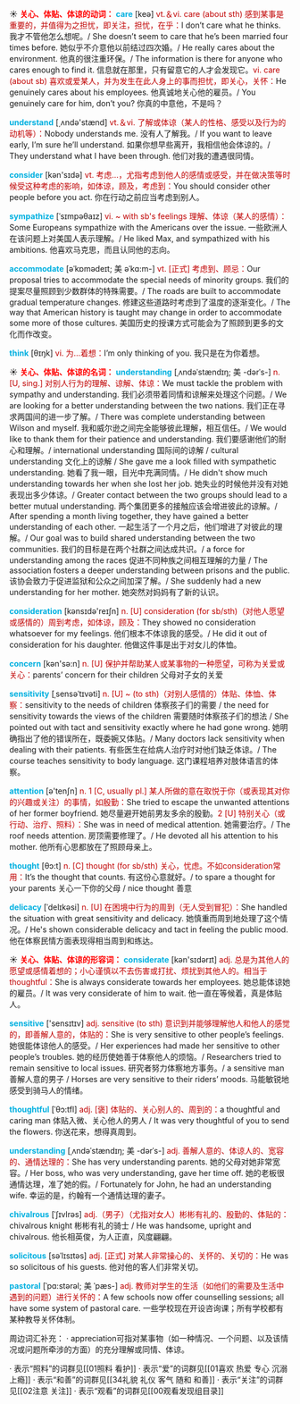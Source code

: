☀ <font color="red">**关心、体贴、体谅的动词：**</font>
<font color="sky blue">**care**</font> [keə] 
<font color="#c00000">vt.＆vi. care (about sth) 感到某事是重要的，并值得为之担忧，即关注，担忧，在乎：</font>I don’t care what he thinks. 我才不管他怎么想呢。/ She doesn’t seem to care that he’s been married four times before. 她似乎不介意他以前结过四次婚。/ He really cares about the environment. 他真的很注重环保。/ The information is there for anyone who cares enough to find it. 信息就在那里，只有留意它的人才会发现它。<font color="#c00000">vi. care (about sb) 喜欢或爱某人，并为发生在此人身上的事而担忧，即关心，关怀：</font>He genuinely cares about his employees. 他真诚地关心他的雇员。/ You genuinely care for him, don’t you? 你真的中意他，不是吗？

<font color="sky blue">**understand**</font> [͵ʌndə'stænd] 
<font color="#c00000">vt.＆vi. 了解或体谅（某人的性格、感受以及行为的动机等）：</font>Nobody understands me. 没有人了解我。/ If you want to leave early, I’m sure he’ll understand. 如果你想早些离开，我相信他会体谅的。/ They understand what I have been through. 他们对我的遭遇很同情。

<font color="sky blue">**consider**</font> [kən'sɪdə] 
<font color="#c00000">vt. 考虑…，尤指考虑到他人的感情或感受，并在做决策等时候受这种考虑的影响，如体谅，顾及，考虑到：</font>You should consider other people before you act. 你在行动之前应当考虑到别人。
           
<font color="sky blue">**sympathize**</font> [ˈsɪmpəθaɪz]
<font color="#c00000">vi. ~ with sb's feelings 理解、体谅（某人的感情）：</font>Some Europeans sympathize with the Americans over the issue. 一些欧洲人在该问题上对美国人表示理解。/ He liked Max, and sympathized with his ambitions. 他喜欢马克思，而且认同他的志向。
          
<font color="sky blue">**accommodate**</font> [əˈkɒmədeɪt; 美 əˈkɑ:m-]
<font color="#c00000">vt. [正式] 考虑到、顾忌：</font>Our proposal tries to accommodate the special needs of minority groups. 我们的提案尽量照顾到少数群体的特殊需要。/ The roads are built to accommodate gradual temperature changes. 修建这些道路时考虑到了温度的逐渐变化。/ The way that American history is taught may change in order to accommodate some more of those cultures. 美国历史的授课方式可能会为了照顾到更多的文化而作改变。

<font color="sky blue">**think**</font> [θɪŋk] 
<font color="#c00000">vi. 为…着想：</font>I’m only thinking of you. 我只是在为你着想。

☀ <font color="red">**关心、体贴、体谅的名词：**</font>
<font color="sky blue">**understanding**</font> [ˌʌndəˈstændɪŋ; 美 -dərˈs-]
<font color="#c00000">n. [U, sing.] 对别人行为的理解、谅解、体谅：</font>We must tackle the problem with sympathy and understanding. 我们必须带着同情和谅解来处理这个问题。/ We are looking for a better understanding between the two nations. 我们正在寻求两国间的进一步了解。/ There was complete understanding between Wilson and myself. 我和威尔逊之间完全能够彼此理解，相互信任。/ We would like to thank them for their patience and understanding. 我们要感谢他们的耐心和理解。/ international understanding 国际间的谅解 / cultural understanding 文化上的谅解 / She gave me a look filled with sympathetic understanding. 她看了我一眼，目光中充满同情。/ He didn't show much understanding towards her when she lost her job. 她失业的时候他并没有对她表现出多少体谅。/ Greater contact between the two groups should lead to a better mutual understanding. 两个集团更多的接触应该会增进彼此的谅解。/ After spending a month living together, they have gained a better understanding of each other. 一起生活了一个月之后，他们增进了对彼此的理解。/ Our goal was to build shared understanding between the two communities. 我们的目标是在两个社群之间达成共识。/ a force for understanding among the races 促进不同种族之间相互理解的力量 / The association fosters a deeper understanding between prisons and the public. 该协会致力于促进监狱和公众之间加深了解。/ She suddenly had a new understanding for her mother. 她突然对妈妈有了新的认识。
  
<font color="sky blue">**consideration**</font> [kənsɪdə'reɪʃn] 
<font color="#c00000">n. [U] consideration (for sb/sth)（对他人愿望或感情的）周到考虑，如体谅，顾及：</font>They showed no consideration whatsoever for my feelings. 他们根本不体谅我的感受。/ He did it out of consideration for his daughter. 他做这件事是出于对女儿的体恤。

<font color="sky blue">**concern**</font> [kən'sə:n] 
<font color="#c00000">n. [U] 保护并帮助某人或某事物的一种愿望，可称为关爱或关心：</font>parents’ concern for their children 父母对子女的关爱
           
<font color="sky blue">**sensitivity**</font> [ˌsensəˈtɪvəti]
<font color="#c00000">n. [U] ~ (to sth)（对别人感情的）体贴、体恤、体察：</font>sensitivity to the needs of children 体察孩子们的需要 / the need for sensitivity towards the views of the children 需要随时体察孩子们的想法 / She pointed out with tact and sensitivity exactly where he had gone wrong. 她明确指出了他的错误所在，既委婉又体贴。/ Many doctors lack sensitivity when dealing with their patients. 有些医生在给病人治疗时对他们缺乏体谅。/ The course teaches sensitivity to body language. 这门课程培养对肢体语言的体察。

<font color="sky blue">**attention**</font> [ə'tenʃn] 
<font color="#c00000">n. 1 [C, usually pl.] 某人所做的意在取悦于你（或表现其对你的兴趣或关注）的事情，如殷勤：</font>She tried to escape the unwanted attentions of her former boyfriend. 她尽量避开她前男友多余的殷勤。<font color="#c00000">2 [U] 特别关心（或行动、治疗、照料）：</font>She was in need of medical attention. 她需要治疗。/ The roof needs attention. 房顶需要修理了。/ He devoted all his attention to his mother. 他所有心思都放在了照顾母亲上。

<font color="sky blue">**thought**</font> [θɔ:t] 
<font color="#c00000">n. [C] thought (for sb/sth) 关心，忧虑。不如consideration常用：</font>It’s the thought that counts. 有这份心意就好。/ to spare a thought for your parents 关心一下你的父母 / nice thought 善意
           
<font color="sky blue">**delicacy**</font> [ˈdelɪkəsi]
<font color="#c00000">n. [U] 在困境中行为的周到（无人受到冒犯）：</font>She handled the situation with great sensitivity and delicacy. 她慎重而周到地处理了这个情况。/ He's shown considerable delicacy and tact in feeling the public mood. 他在体察民情方面表现得相当周到和练达。

☀ <font color="red">**关心、体贴、体谅的形容词：**</font>
<font color="sky blue">**considerate**</font> [kən'sɪdərɪt] 
<font color="#c00000">adj. 总是为其他人的愿望或感情着想的；小心谨慎以不去伤害或打扰、烦扰到其他人的。相当于thoughtful：</font>She is always considerate towards her employees. 她总能体谅她的雇员。/ It was very considerate of him to wait. 他一直在等候着，真是体贴人。

<font color="sky blue">**sensitive**</font> ['sensɪtɪv] 
<font color="#c00000">adj. sensitive (to sth) 意识到并能够理解他人和他人的感觉的，即善解人意的，体贴的：</font>She is very sensitive to other people’s feelings. 她很能体谅他人的感受。/ Her experiences had made her sensitive to other people’s troubles. 她的经历使她善于体察他人的烦恼。/ Researchers tried to remain sensitive to local issues. 研究者努力体察地方事务。/ a sensitive man 善解人意的男子 / Horses are very sensitive to their riders’ moods. 马能敏锐地感受到骑马人的情绪。
           
<font color="sky blue">**thoughtful**</font> [ˈθɔ:tfl]
<font color="#c00000">adj. [褒] 体贴的、关心别人的、周到的：</font>a thoughtful and caring man 体贴入微、关心他人的男人 / It was very thoughtful of you to send the flowers. 你送花来，想得真周到。
           
<font color="sky blue">**understanding**</font> [ˌʌndəˈstændɪŋ; 美 -dərˈs-]
<font color="#c00000">adj. 善解人意的、体谅人的、宽容的、通情达理的：</font>She has very understanding parents. 她的父母对她非常宽容。/ Her boss, who was very understanding, gave her time off. 她的老板很通情达理，准了她的假。/ Fortunately for John, he had an understanding wife. 幸运的是，约翰有一个通情达理的妻子。
           
<font color="sky blue">**chivalrous**</font> [ˈʃɪvlrəs]
<font color="#c00000">adj.（男子）（尤指对女人）彬彬有礼的、殷勤的、体贴的：</font>chivalrous knight 彬彬有礼的骑士 / He was handsome, upright and chivalrous. 他长相英俊，为人正直，风度翩翩。

<font color="sky blue">**solicitous**</font> [səˈlɪsɪtəs]
<font color="#c00000">adj. [正式] 对某人非常操心的、关怀的、关切的：</font>He was so solicitous of his guests. 他对他的客人们非常关切。
           
<font color="sky blue">**pastoral**</font> [ˈpɑ:stərəl; 美 ˈpæs-]
<font color="#c00000">adj. 教师对学生的生活（如他们的需要及生活中遇到的问题）进行关怀的：</font>A few schools now offer counselling sessions; all have some system of pastoral care. 一些学校现在开设咨询课；所有学校都有某种教导关怀体制。

周边词汇补充：
· appreciation可指对某事物（如一种情况、一个问题、以及该情况或问题所牵涉的方面）的充分理解或同情、体谅。

· 表示“照料”的词群见[[01照料 看护]]
· 表示“爱”的词群见[[01喜欢 热爱 专心 沉溺 上瘾]]
· 表示“和善”的词群见[[34礼貌 礼仪 客气 随和 和善]]
· 表示“关注”的词群见[[02注意 关注]]
· 表示“观看”的词群见[[00观看发现组目录]]
